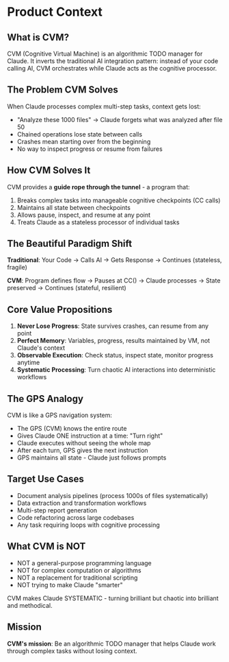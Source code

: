 # Product Context

## What is CVM?

CVM (Cognitive Virtual Machine) is an algorithmic TODO manager for Claude. It inverts the traditional AI integration pattern: instead of your code calling AI, CVM orchestrates while Claude acts as the cognitive processor.

## The Problem CVM Solves

When Claude processes complex multi-step tasks, context gets lost:
- "Analyze these 1000 files" → Claude forgets what was analyzed after file 50
- Chained operations lose state between calls
- Crashes mean starting over from the beginning
- No way to inspect progress or resume from failures

## How CVM Solves It

CVM provides a **guide rope through the tunnel** - a program that:
1. Breaks complex tasks into manageable cognitive checkpoints (CC calls)
2. Maintains all state between checkpoints
3. Allows pause, inspect, and resume at any point
4. Treats Claude as a stateless processor of individual tasks

## The Beautiful Paradigm Shift

**Traditional**: Your Code → Calls AI → Gets Response → Continues (stateless, fragile)

**CVM**: Program defines flow → Pauses at CC() → Claude processes → State preserved → Continues (stateful, resilient)

## Core Value Propositions

1. **Never Lose Progress**: State survives crashes, can resume from any point
2. **Perfect Memory**: Variables, progress, results maintained by VM, not Claude's context  
3. **Observable Execution**: Check status, inspect state, monitor progress anytime
4. **Systematic Processing**: Turn chaotic AI interactions into deterministic workflows

## The GPS Analogy

CVM is like a GPS navigation system:
- The GPS (CVM) knows the entire route
- Gives Claude ONE instruction at a time: "Turn right"
- Claude executes without seeing the whole map
- After each turn, GPS gives the next instruction
- GPS maintains all state - Claude just follows prompts

## Target Use Cases

- Document analysis pipelines (process 1000s of files systematically)
- Data extraction and transformation workflows
- Multi-step report generation
- Code refactoring across large codebases
- Any task requiring loops with cognitive processing

## What CVM is NOT

- NOT a general-purpose programming language
- NOT for complex computation or algorithms
- NOT a replacement for traditional scripting
- NOT trying to make Claude "smarter"

CVM makes Claude SYSTEMATIC - turning brilliant but chaotic into brilliant and methodical.

## Mission

**CVM's mission**: Be an algorithmic TODO manager that helps Claude work through complex tasks without losing context.